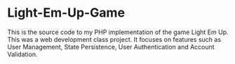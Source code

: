 # Light-Em-Up-Game
This is the source code to my PHP implementation of the game Light Em Up. This was a web development class project. It focuses on features such as User Management, State Persistence, User Authentication and Account Validation.
